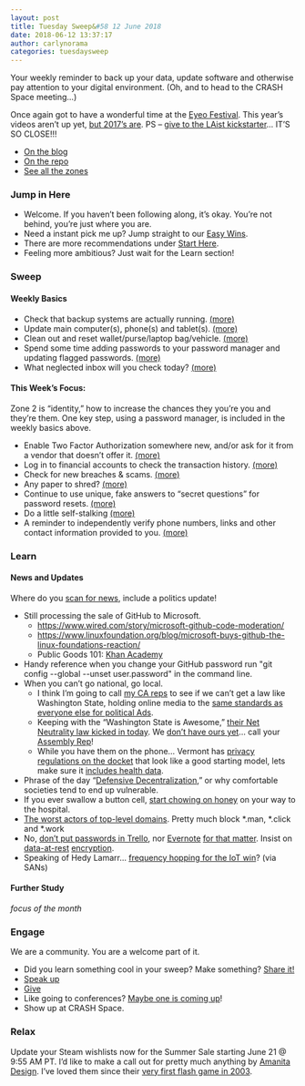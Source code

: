 ```yaml
---
layout: post
title: Tuesday Sweep&#58 12 June 2018
date: 2018-06-12 13:37:17
author: carlynorama
categories: tuesdaysweep
---
```

Your weekly reminder to back up your data, update software and otherwise pay attention to your digital environment. (Oh, and to head to the CRASH Space meeting…)

Once again got to have a wonderful time at the [Eyeo Festival](http://eyeofestival.com/). This year’s videos aren’t up yet, [but 2017’s are](https://vimeo.com/channels/eyeo2017). PS – [give to the LAist kickstarter](https://www.kickstarter.com/projects/1388505862/bring-laist-back)… IT’S SO CLOSE!!!

*   [On the blog](https://blog.crashspace.org/2018/06/tuesday-sweep-12-june-2018/)
*   [On the repo](https://crashspace.github.io/tuesday/tuesdaysweep/2018/06/12/tuesday-sweep.html)
*   [See all the zones](https://crashspace.github.io/tuesday/sweep/zone00/backup.html)

### Jump in Here

*   Welcome. If you haven’t been following along, it’s okay. You’re not behind, you’re just where you are.
*   Need a instant pick me up? Jump straight to our [Easy Wins](https://crashspace.github.io/tuesday/start/04-pick-an-easy-win.html).
*   There are more recommendations under [Start Here](https://crashspace.github.io/tuesday/start/).
*   Feeling more ambitious? Just wait for the Learn section!

### Sweep

#### Weekly Basics

*   Check that backup systems are actually running. [(more)](https://crashspace.github.io/tuesday/sweep/zone00/backup.html)
*   Update main computer(s), phone(s) and tablet(s). [(more)](https://crashspace.github.io/tuesday/sweep/zone00/update.html)
*   Clean out and reset wallet/purse/laptop bag/vehicle. [(more)](https://crashspace.github.io/tuesday/sweep/zone00/everyday_carry.html)
*   Spend some time adding passwords to your password manager and updating flagged passwords. [(more)](https://crashspace.github.io/tuesday/sweep/zone00/password_manager.html)
*   What neglected inbox will you check today? [(more)](https://crashspace.github.io/tuesday/sweep/zone00/neglected_inboxes.html)

#### This Week’s Focus:

Zone 2 is “identity,” how to increase the chances they you’re you and they’re them. One key step, using a password manager, is included in the weekly basics above.

*   Enable Two Factor Authorization somewhere new, and/or ask for it from a vendor that doesn’t offer it. [(more)](https://carlynorama.github.io/tuesday/sweep/zone02/2FA.html)
*   Log in to financial accounts to check the transaction history. [(more)](https://carlynorama.github.io/tuesday/sweep/zone02/check_financials.html)
*   Check for new breaches & scams. [(more)](https://carlynorama.github.io/tuesday/sweep/zone02/check_for_breaches.html)
*   Any paper to shred? [(more)](https://carlynorama.github.io/tuesday/sweep/zone02/paper_shredding.html)
*   Continue to use unique, fake answers to “secret questions” for password resets. [(more)](https://carlynorama.github.io/tuesday/sweep/zone02/secret_questions.html)
*   Do a little self-stalking [(more)](https://carlynorama.github.io/tuesday/sweep/zone02/stalk_yourself.html)
*   A reminder to independently verify phone numbers, links and other contact information provided to you. [(more)](https://carlynorama.github.io/tuesday/sweep/zone02/verify_contact_info.html)

### Learn

#### News and Updates

Where do you [scan for news](https://crashspace.github.io/tuesday/), include a politics update!

*   Still processing the sale of GitHub to Microsoft.
    *   https://www.wired.com/story/microsoft-github-code-moderation/
    *   https://www.linuxfoundation.org/blog/microsoft-buys-github-the-linux-foundations-reaction/
    *   Public Goods 101: [Khan Academy](https://www.khanacademy.org/economics-finance-domain/ap-microeconomics/ap-consumer-producer-surplus/ap-externalities-topic/a/public-goods-cnx)
*   Handy reference when you change your GitHub password run "git config --global --unset user.password" in the command line. 
*   When you can’t go national, go local.
    *   I think I’m going to call [my CA reps](http://findyourrep.legislature.ca.gov/) to see if we can’t get a law like Washington State, holding online media to the [same standards as everyone else for political Ads](https://arstechnica.com/tech-policy/2018/06/new-law-forces-google-to-suspend-political-ads-in-washington-state).
    *   Keeping with the “Washington State is Awesome,” [their Net Neutrality law kicked in today](https://arstechnica.com/tech-policy/2018/06/first-state-net-neutrality-law-took-effect-today-countering-fcc-repeal/). We [don’t have ours yet](https://arstechnica.com/tech-policy/2018/06/first-state-net-neutrality-law-took-effect-today-countering-fcc-repeal/)… call your [Assembly Rep](http://findyourrep.legislature.ca.gov/)!
    *   While you have them on the phone… Vermont has [privacy regulations on the docket](https://www.schneier.com/blog/archives/2018/06/new_data_privac.html) that look like a good starting model, lets make sure it [includes health data](https://healthitsecurity.com/news/court-dismisses-ftc-order-on-labmds-data-security-lapses).
*   Phrase of the day “[Defensive Decentralization](https://twitter.com/SarahJamieLewis/status/1006052118619291648),” or why comfortable societies tend to end up vulnerable.
*   If you ever swallow a button cell, [start chowing on honey](https://www.reddit.com/r/science/comments/8qbpt4/study_finds_that_ingesting_honey_after_swallowing/) on your way to the hospital.
*   [The worst actors of top-level domains](https://krebsonsecurity.com/2018/06/bad-men-at-work-please-dont-click/). Pretty much block *.man, *.click and *.work
*   No, [don’t put passwords in Trello](https://krebsonsecurity.com/2018/06/further-down-the-trello-rabbit-hole/), nor [Evernote](https://www.lifewire.com/evernote-tips-you-should-avoid-153286) [for that matter](https://lawyerist.com/evernote-secure-enough-client-data/). Insist on [data-at-rest](https://en.wikipedia.org/wiki/Data_at_rest) [encryption](https://digitalguardian.com/blog/data-protection-data-in-transit-vs-data-at-rest).
*   Speaking of Hedy Lamarr… [frequency hopping for the IoT win](https://www.scmagazine.com/mit-researchers-develop-frequency-hopping-transmitter-that-fends-off-attackers/article/772638/)? (via SANs)

#### Further Study

_focus of the month_

### Engage

We are a community. You are a welcome part of it.

*   Did you learn something cool in your sweep? Make something? [Share it!](https://blog.crashspace.org/2017/05/tuesday-sweep-9-may-2017/)
*   [Speak up](https://blog.crashspace.org/2016/12/one-thing-to-do-today-collect-phone-numbers-for-future-tuesday-sweeps/)
*   [Give](https://blog.crashspace.org/2016/11/one-thing-to-do-today-plan-a-way-to-give-to-the-cause-regularly/)
*   Like going to conferences? [Maybe one is coming up](https://infocon.org/cons/)!
*   Show up at CRASH Space.

### Relax

Update your Steam wishlists now for the Summer Sale starting June 21 @ 9:55 AM PT. I’d like to make a call out for pretty much anything by [Amanita Design](http://amanita-design.net/). I’ve loved them since their [very first flash game in 2003](http://amanita-design.net/games/samorost-1.html).
